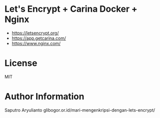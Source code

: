 # Let's Encrypt + Carina Docker + Nginx

- https://letsencrypt.org/
- https://app.getcarina.com/
- https://www.nginx.com/

# License
MIT

# Author Information
Saputro Aryulianto
glibogor.or.id/mari-mengenkripsi-dengan-lets-encrypt/
